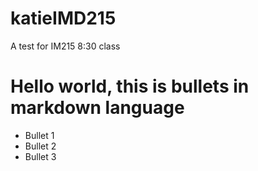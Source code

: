 # katieIMD215
A test for IM215 8:30 class

# Hello world, this is bullets in markdown language

- Bullet 1
- Bullet 2
- Bullet 3
